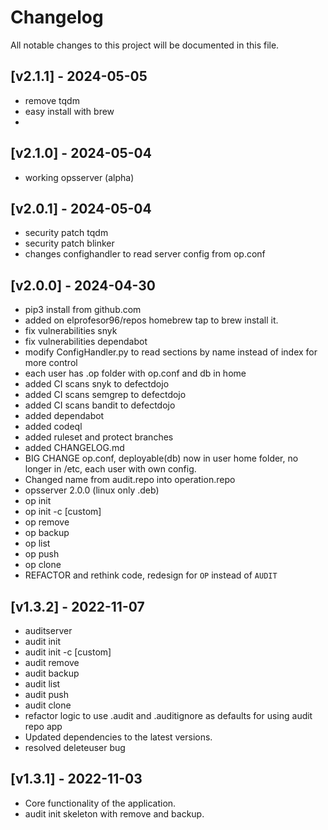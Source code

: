 # Changelog

All notable changes to this project will be documented in this file.

## [v2.1.1] - 2024-05-05
- remove tqdm
- easy install with brew
- 

## [v2.1.0] - 2024-05-04
- working opsserver (alpha)

## [v2.0.1] - 2024-05-04
- security patch tqdm
- security patch blinker
- changes confighandler to read server config from op.conf


## [v2.0.0] - 2024-04-30
- pip3 install from github.com
- added on elprofesor96/repos homebrew tap to brew install it.
- fix vulnerabilities snyk
- fix vulnerabilities dependabot
- modify ConfigHandler.py to read sections by name instead of index for more control
- each user has .op folder with op.conf and db in home
- added CI scans snyk to defectdojo
- added CI scans semgrep to defectdojo
- added CI scans bandit to defectdojo
- added dependabot
- added codeql
- added ruleset and protect branches
- added CHANGELOG.md
- BIG CHANGE op.conf, deployable(db) now in user home folder, no longer in /etc, each user with own config.
- Changed name from audit.repo into operation.repo
- opsserver 2.0.0 (linux only .deb)
- op init
- op init -c [custom]
- op remove
- op backup
- op list
- op push
- op clone
- REFACTOR and rethink code, redesign for `OP` instead of `AUDIT`


## [v1.3.2] - 2022-11-07

- auditserver
- audit init
- audit init -c [custom]
- audit remove
- audit backup
- audit list
- audit push
- audit clone
- refactor logic to use .audit and .auditignore as defaults for using audit repo app
- Updated dependencies to the latest versions.
- resolved deleteuser bug

## [v1.3.1] - 2022-11-03

- Core functionality of the application.
- audit init skeleton with remove and backup.
